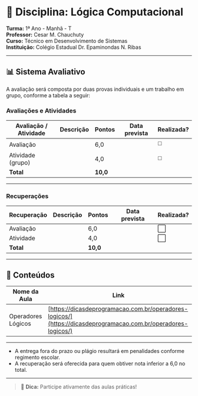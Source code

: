 # 📘 Disciplina: Lógica Computacional

**Turma:** 1ª Ano - Manhã - T  
**Professor:** Cesar M. Chauchuty  
**Curso:** Técnico em Desenvolvimento de Sistemas  
**Instituição:** Colégio Estadual Dr. Epaminondas N. Ribas

---

## 📊 Sistema Avaliativo

A avaliação será composta por duas provas individuais e um trabalho em grupo, conforme a tabela a seguir:

### Avaliações e Atividades

| Avaliação / Atividade     | Descrição               | Pontos   | Data prevista  | Realizada?  |
|---------------------------|-------------------------|----------|----------------|-------------|
| Avaliação                 | <DEFINIR>               | 6,0      | <DEFINIR>      | ◻️          |
| Atividade (grupo)         | <DEFINIR>               | 4,0      | <DEFINIR>      | ◻️          |
| **Total**                 |                         | **10,0** |                |             |

---

### Recuperações

| Recuperação               | Descrição                      | Pontos   | Data prevista | Realizada? |
|---------------------------|--------------------------------|----------|----------------|-----------|
| Avaliação                 | <DEFINIR>                      | 6,0      | <DEFINIR>      | ⬜        |
| Atividade                 | <DEFINIR>                      | 4,0      | <DEFINIR>      | ⬜        |
| **Total**                 |                                | **10,0** |                |           |

---

## 🧪 Conteúdos

| Nome da Aula              | Link                                                            |
|---------------------------|-----------------------------------------------------------------|
| Operadores Lógicos        | [https://dicasdeprogramacao.com.br/operadores-logicos/](https://dicasdeprogramacao.com.br/operadores-logicos/)
---

- A entrega fora do prazo ou plágio resultará em penalidades conforme regimento escolar.
- A recuperação será oferecida para quem obtiver nota inferior a 6,0 no total.

---

> 📱 **Dica:** Participe ativamente das aulas práticas!
